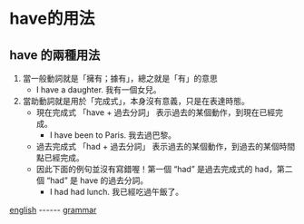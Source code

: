 # have的用法

have 的兩種用法       
------------------------------------
1. 當一般動詞就是「擁有；據有」，總之就是「有」的意思
   - I have a daughter. 我有一個女兒。
2. 當助動詞就是用於「完成式」，本身沒有意義，只是在表達時態。
   - 現在完成式 「have + 過去分詞」 表示過去的某個動作，到現在已經完成。
     - I have been to Paris. 我去過巴黎。
   - 過去完成式 「had + 過去分詞」 表示過去的某個動作，到過去的某個時間點已經完成。
   - 因此下面的例句並沒有寫錯喔！第一個 “had” 是過去完成式的 had，第二個 “had” 是 have 的過去分詞。
     - I had had lunch. 我已經吃過午飯了。

[english](../english.md) ------ [grammar](grammar.md)     